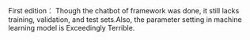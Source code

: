 First edition：
    Though the chatbot of framework was done,
it still lacks  training, validation, 
and test sets.Also, the parameter setting in 
machine learning model is Exceedingly Terrible.
